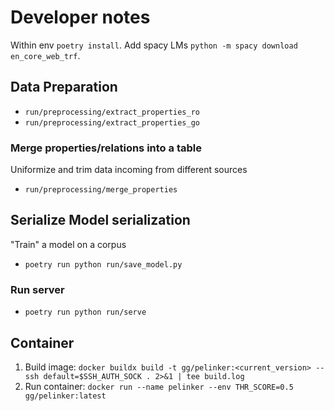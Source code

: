 # Developer notes

Within env `poetry install`.
Add spacy LMs `python -m spacy download en_core_web_trf`.

## Data Preparation
- `run/preprocessing/extract_properties_ro`
- `run/preprocessing/extract_properties_go`

### Merge properties/relations into a table

Uniformize and trim data incoming from different sources
 
- `run/preprocessing/merge_properties`


## Serialize Model serialization

"Train" a model on a corpus


- `poetry run python run/save_model.py`

### Run server

- `poetry run python run/serve`

## Container
1. Build image: `docker buildx build -t gg/pelinker:<current_version> --ssh default=$SSH_AUTH_SOCK . 2>&1 | tee build.log`
2. Run container: `docker run --name pelinker --env THR_SCORE=0.5 gg/pelinker:latest`